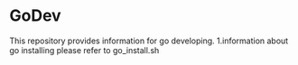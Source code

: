 # GoDev
This repository provides information for go developing.
1.information about go installing please refer to go_install.sh
